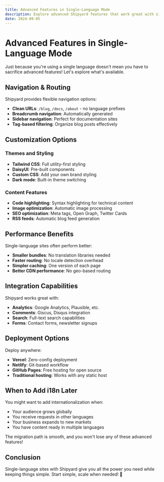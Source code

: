 ```yaml
---
title: Advanced Features in Single-Language Mode
description: Explore advanced Shipyard features that work great with single-language sites
date: 2024-09-05
---
```


# Advanced Features in Single-Language Mode

Just because you're using a single language doesn't mean you have to sacrifice advanced features! Let's explore what's available.

## Navigation & Routing

Shipyard provides flexible navigation options:

- **Clean URLs**: `/blog`, `/docs`, `/about` - no language prefixes
- **Breadcrumb navigation**: Automatically generated
- **Sidebar navigation**: Perfect for documentation sites
- **Tag-based filtering**: Organize blog posts effectively

## Customization Options

### Themes and Styling

- **Tailwind CSS**: Full utility-first styling
- **DaisyUI**: Pre-built components
- **Custom CSS**: Add your own brand styling
- **Dark mode**: Built-in theme switching

### Content Features

- **Code highlighting**: Syntax highlighting for technical content
- **Image optimization**: Automatic image processing
- **SEO optimization**: Meta tags, Open Graph, Twitter Cards
- **RSS feeds**: Automatic blog feed generation

## Performance Benefits

Single-language sites often perform better:

- **Smaller bundles**: No translation libraries needed
- **Faster routing**: No locale detection overhead  
- **Simpler caching**: One version of each page
- **Better CDN performance**: No geo-based routing

## Integration Capabilities

Shipyard works great with:

- **Analytics**: Google Analytics, Plausible, etc.
- **Comments**: Giscus, Disqus integration
- **Search**: Full-text search capabilities
- **Forms**: Contact forms, newsletter signups

## Deployment Options

Deploy anywhere:

- **Vercel**: Zero-config deployment
- **Netlify**: Git-based workflow
- **GitHub Pages**: Free hosting for open source
- **Traditional hosting**: Works with any static host

## When to Add i18n Later

You might want to add internationalization when:

- Your audience grows globally
- You receive requests in other languages
- Your business expands to new markets
- You have content ready in multiple languages

The migration path is smooth, and you won't lose any of these advanced features!

## Conclusion

Single-language sites with Shipyard give you all the power you need while keeping things simple. Start simple, scale when needed! 🎯